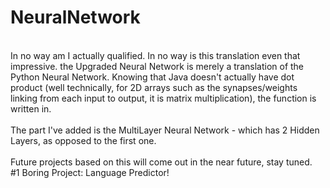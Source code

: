 # NeuralNetwork
<br>
In no way am I actually qualified. In no way is this translation even that impressive. the Upgraded Neural Network is merely a translation of the Python Neural Network. Knowing that Java doesn't actually have dot product (well technically, for 2D arrays such as the synapses/weights linking from each input to output, it is matrix multiplication), the function is written in. 
<br>
<br>
The part I've added is the MultiLayer Neural Network - which has 2 Hidden Layers, as opposed to the first one.
<br>
<br>
Future projects based on this will come out in the near future, stay tuned.
<br> #1 Boring Project: Language Predictor!
